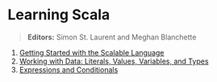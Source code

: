 # Learning Scala

> **Editors:** Simon St. Laurent and Meghan Blanchette

1. [Getting Started with the Scalable Language](https://github.com/keer2345/scala-learning/blob/master/learning-scala/ch01.md)
1. [Working with Data: Literals, Values, Variables, and Types](https://github.com/keer2345/scala-learning/blob/master/learning-scala/ch02.md)
1. [Expressions and Conditionals](https://github.com/keer2345/scala-learning/blob/master/learning-scala/ch03.md)
